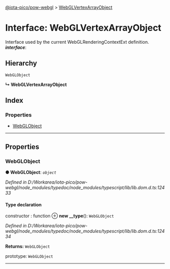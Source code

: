 [@iota-pico/pow-webgl](../README.md) > [WebGLVertexArrayObject](../interfaces/webglvertexarrayobject.md)

# Interface: WebGLVertexArrayObject

Interface used by the current WebGLRenderingContextExt definition.
*__interface__*: 

## Hierarchy

 `WebGLObject`

**↳ WebGLVertexArrayObject**

## Index

### Properties

* [WebGLObject](webglvertexarrayobject.md#webglobject)

---

## Properties

<a id="webglobject"></a>

###  WebGLObject

**●  WebGLObject**:  *`object`* 

*Defined in D:/Workarea/iota-pico/pow-webgl/node_modules/typedoc/node_modules/typescript/lib/lib.dom.d.ts:12433*

#### Type declaration

 constructor : function
⊕ **new __type**(): `WebGLObject`

*Defined in D:/Workarea/iota-pico/pow-webgl/node_modules/typedoc/node_modules/typescript/lib/lib.dom.d.ts:12434*

**Returns:** `WebGLObject`

 prototype: `WebGLObject`

___

